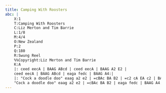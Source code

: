 ```yaml
---
title: Camping With Roosters
abc: |
    X:1
    T:Camping With Roosters
    C:Liz Merton and Tim Barrie
    L:1/8
    M:4/4
    O:New Zealand
    P:2
    Q:180
    R:Swung Reel
    %%Copyright:Liz Merton and Tim Barrie
    K:A
    |: ceed eecA | BAAG ABcd | ceed eecA | BAAG A2 E2 |
    ceed eecA | BAAG ABcd | eaga fedc | BAAG A4:|
    |: "Cock a doodle doo" eaag a2 e2 | =cBAc BA B2 | =c2 cA EA c2 | BAAG A4 |
    "Cock a doodle doo" eaag a2 e2 | =cBAc BA B2 | eaga fedc | BAAG A4:|
---
```

